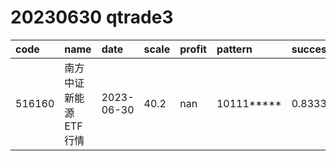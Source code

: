 
# 20230630 qtrade3
 | code | name | date | scale | profit | pattern | success_rate | success_cnt | fund_cnt | 
 | :----- | :----- | :----- | :----- | :----- | :----- | :----- | :----- | :----- | 
 | 516160 | 南方中证新能源ETF行情 | 2023-06-30 | 40.2 | nan | 10111***** | 0.8333333333333334 | 15 | 18 | 
